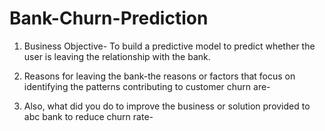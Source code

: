 # Bank-Churn-Prediction

1) Business Objective- To build a predictive model to predict whether the user is leaving the relationship with the bank.

2) Reasons for leaving the bank-the reasons or factors that focus on identifying the patterns contributing to customer churn are-
3) Also, what did you do to improve the business or solution provided to abc bank to reduce churn rate-


